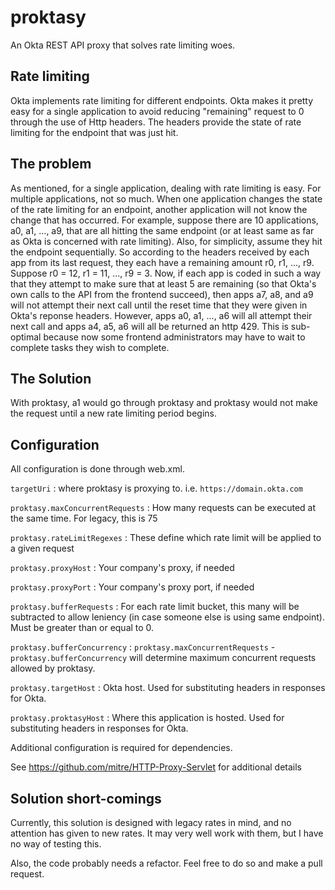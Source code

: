 # proktasy
An Okta REST API proxy that solves rate limiting woes.

## Rate limiting
Okta implements rate limiting for different endpoints. Okta makes it pretty easy for a single
application to avoid reducing "remaining" request to 0 through the use of Http headers. The headers
provide the state of rate limiting for the endpoint that was just hit.

## The problem
As mentioned, for a single application, dealing with rate limiting is easy. For multiple
applications, not so much. When one application changes the state of the rate limiting
for an endpoint, another application will not know the change that has occurred. For
example, suppose there are 10 applications, a0, a1, ..., a9, that are all hitting the same
endpoint (or at least same as far as Okta is concerned with rate limiting). Also, for
simplicity, assume they hit the endpoint sequentially. So according to the headers received
by each app from its last request, they each have a remaining amount r0, r1, ..., r9.
Suppose r0 = 12, r1 = 11, ..., r9 = 3. Now, if each app is coded in such a way that they
attempt to make sure that at least 5 are remaining (so that Okta's own calls to the API
from the frontend succeed), then apps a7, a8, and a9 will not attempt their next call
until the reset time that they were given in Okta's reponse headers. However, apps a0,
a1, ..., a6 will all attempt their next call and apps a4, a5, a6 will all be returned
an http 429. This is sub-optimal because now some frontend administrators may have to
wait to complete tasks they wish to complete.

## The Solution
With proktasy, a1 would go through proktasy and proktasy would not make the request until
a new rate limiting period begins.

## Configuration
All configuration is done through web.xml.

`targetUri` : where proktasy is proxying to. i.e. `https://domain.okta.com`

`proktasy.maxConcurrentRequests` : How many requests can be executed at the same time. For legacy, this is 75

`proktasy.rateLimitRegexes` : These define which rate limit will be applied to a given request

`proktasy.proxyHost` : Your company's proxy, if needed

`proktasy.proxyPort` : Your company's proxy port, if needed

`proktasy.bufferRequests` : For each rate limit bucket, this many will be subtracted to allow leniency (in case someone else is using same endpoint). Must be greater than or equal to 0.

`proktasy.bufferConcurrency` : `proktasy.maxConcurrentRequests` - `proktasy.bufferConcurrency` will determine maximum concurrent requests allowed by proktasy.

`proktasy.targetHost` : Okta host. Used for substituting headers in responses for Okta.

`proktasy.proktasyHost` : Where this application is hosted. Used for substituting headers in responses for Okta.



Additional configuration is required for dependencies.

See https://github.com/mitre/HTTP-Proxy-Servlet for additional details

## Solution short-comings
Currently, this solution is designed with legacy rates in mind, and no attention has given
to new rates. It may very well work with them, but I have no way of testing this.

Also, the code probably needs a refactor. Feel free to do so and make a pull request.
